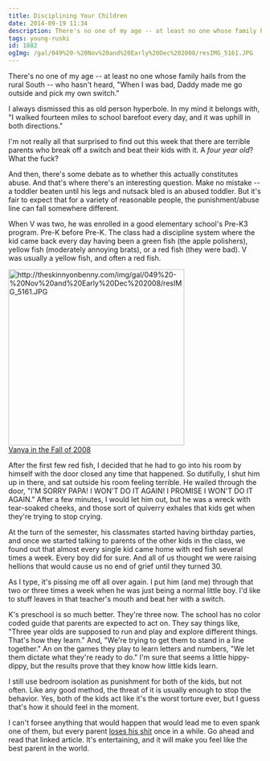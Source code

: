 ```yaml
---
title: Disciplining Your Children
date: 2014-09-19 11:34
description: There's no one of my age -- at least no one whose family hails from the rural South -- who hasn't heard, "When I was bad, Daddy made me go outside and pick my own switch."  I always dismissed this as old person hyperbole.  In my mind it belongs with, "I walked fourteen miles to school barefoot every day, and it was uphill in both directions."
tags: young-ruski
id: 1882
ogImg: /gal/049%20-%20Nov%20and%20Early%20Dec%202008/resIMG_5161.JPG
---
```

There's no one of my age -- at least no one whose family hails from the rural South -- who hasn't heard, "When I was bad, Daddy made me go outside and pick my own switch."

I always dismissed this as old person hyperbole.  In my mind it belongs with, "I walked fourteen miles to school barefoot every day, and it was uphill in both directions."

I'm not really all that surprised to find out this week that there are terrible parents who break off a switch and beat their kids with it.  A *four year old*?  What the fuck?

And then, there's some debate as to whether this actually constitutes abuse.  And that's where there's an interesting question.  Make no mistake -- a toddler beaten until his legs and nutsack bled is an abused toddler.  But it's fair to expect that for a variety of reasonable people, the punishment/abuse line can fall somewhere different.

When V was two, he was enrolled in a good elementary school's Pre-K3 program.  Pre-K before Pre-K.  The class had a discipline system where the kid came back every day having been a green fish (the apple polishers), yellow fish (moderately annoying brats), or a red fish (they were bad).  V was usually a yellow fish, and often a red fish.

<a class="lightview alignright" href="http://theskinnyonbenny.com/img/gal/049%20-%20Nov%20and%20Early%20Dec%202008/resIMG_5161.JPG" data-lightview-caption="Vanya in the Fall of 2008
" data-lightview-group="group1"><img src="http://theskinnyonbenny.com/img/gal/049%20-%20Nov%20and%20Early%20Dec%202008/resIMG_5161.JPG" alt="http://theskinnyonbenny.com/img/gal/049%20-%20Nov%20and%20Early%20Dec%202008/resIMG_5161.JPG" width="350px"><br><span class="caption alignleft">Vanya in the Fall of 2008
</span></a>

After the first few red fish, I decided that he had to go into his room by himself with the door closed any time that happened.  So dutifully, I shut him up in there, and sat outside his room feeling terrible.  He wailed through the door, "I'M SORRY PAPA!  I WON'T DO IT AGAIN!  I PROMISE I WON'T DO IT AGAIN."  After a few minutes, I would let him out, but he was a wreck with tear-soaked cheeks, and those sort of quiverry exhales that kids get when they're trying to stop crying. 

At the turn of the semester, his classmates started having birthday parties, and once we started talking to parents of the other kids in the class, we found out that almost every single kid came home with red fish several times a week.  Every boy did for sure.  And all of us thought we were raising hellions that would cause us no end of grief until they turned 30.  

As I type, it's pissing me off all over again.  I put him (and me) through that two or three times a week when he was just being a normal little boy.  I'd like to stuff leaves in that teacher's mouth and beat her with a switch.

K's preschool is so much better.  They're three now.  The school has no color coded guide that parents are expected to act on.  They say things like, "Three year olds are supposed to run and play and explore different things.  That's how they learn."  And, "We're trying to get them to stand in a line together."  An on the games they play to learn letters and numbers, "We let them dictate what they're ready to do."  I'm sure that seems a little hippy-dippy, but the results prove that they know how little kids learn.

I still use bedroom isolation as punishment for both of the kids, but not often.  Like any good method, the threat of it is usually enough to stop the behavior.  Yes, both of the kids act like it's the worst torture ever, but I guess that's how it should feel in the moment.  

I can't forsee anything that would happen that would lead me to even spank one of them, but every parent <a href="http://deadspin.com/never-give-your-kid-a-cold-shower-advice-from-the-wors-512686828" target="_blank">loses his shit</a> once in a while.  Go ahead and read that linked article.  It's entertaining, and it will make you feel like the best parent in the world.

